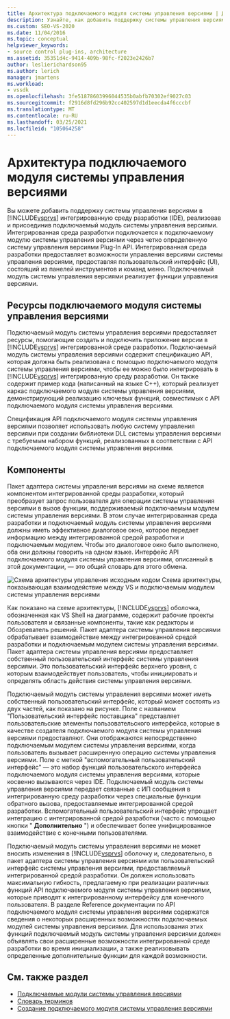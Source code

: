 ```yaml
---
title: Архитектура подключаемого модуля системы управления версиями | Документация Майкрософт
description: Узнайте, как добавить поддержку системы управления версиями в интегрированную среду разработки Visual Studio путем реализации и присоединения подключаемого модуля системы управления версиями.
ms.custom: SEO-VS-2020
ms.date: 11/04/2016
ms.topic: conceptual
helpviewer_keywords:
- source control plug-ins, architecture
ms.assetid: 35351d4c-9414-409b-98fc-f2023e2426b7
author: leslierichardson95
ms.author: lerich
manager: jmartens
ms.workload:
- vssdk
ms.openlocfilehash: 3fe51878603996044535b0abfb70302ef9027c03
ms.sourcegitcommit: f2916d8fd296b92cc402597d1d1eecda4f6cccbf
ms.translationtype: MT
ms.contentlocale: ru-RU
ms.lasthandoff: 03/25/2021
ms.locfileid: "105064258"
---
```

# <a name="source-control-plug-in-architecture"></a>Архитектура подключаемого модуля системы управления версиями
Вы можете добавить поддержку системы управления версиями в [!INCLUDE[vsprvs](../../code-quality/includes/vsprvs_md.md)] интегрированную среду разработки (IDE), реализовав и присоединив подключаемый модуль системы управления версиями. Интегрированная среда разработки подключается к подключаемому модулю системы управления версиями через четко определенную систему управления версиями Plug-In API. Интегрированная среда разработки предоставляет возможности управления версиями системы управления версиями, предоставляя пользовательский интерфейс (UI), состоящий из панелей инструментов и команд меню. Подключаемый модуль системы управления версиями реализует функции управления версиями.

## <a name="source-control-plug-in-resources"></a>Ресурсы подключаемого модуля системы управления версиями
 Подключаемый модуль системы управления версиями предоставляет ресурсы, помогающие создать и подключить приложение версии в [!INCLUDE[vsprvs](../../code-quality/includes/vsprvs_md.md)] интегрированной среде разработки. Подключаемый модуль системы управления версиями содержит спецификацию API, которая должна быть реализована с помощью подключаемого модуля системы управления версиями, чтобы ее можно было интегрировать в [!INCLUDE[vsprvs](../../code-quality/includes/vsprvs_md.md)] интегрированную среду разработки. Он также содержит пример кода (написанный на языке C++), который реализует каркас подключаемого модуля системы управления версиями, демонстрирующий реализацию ключевых функций, совместимых с API подключаемого модуля системы управления версиями.

 Спецификация API подключаемого модуля системы управления версиями позволяет использовать любую систему управления версиями при создании библиотеки DLL системы управления версиями с требуемым набором функций, реализованных в соответствии с API подключаемого модуля системы управления версиями.

## <a name="components"></a>Компоненты
 Пакет адаптера системы управления версиями на схеме является компонентом интегрированной среды разработки, который преобразует запрос пользователя для операции системы управления версиями в вызов функции, поддерживаемый подключаемым модулем системы управления версиями. В этом случае интегрированная среда разработки и подключаемый модуль системы управления версиями должны иметь эффективное диалоговое окно, которое передает информацию между интегрированной средой разработки и подключаемым модулем. Чтобы это диалоговое окно было выполнено, оба они должны говорить на одном языке. Интерфейс API подключаемого модуля системы управления версиями, описанный в этой документации, — это общий словарь для этого обмена.

 ![Схема архитектуры управления исходным кодом](../../extensibility/internals/media/vs_sccsdk_plug_in_arch.gif "vs_sccsdk_plug_in_arch") Схема архитектуры, показывающая взаимодействие между VS и подключаемым модулем системы управления версиями

 Как показано на схеме архитектуры, [!INCLUDE[vsprvs](../../code-quality/includes/vsprvs_md.md)] оболочка, обозначенная как VS Shell на диаграмме, содержит рабочие проекты пользователя и связанные компоненты, такие как редакторы и Обозреватель решений. Пакет адаптера системы управления версиями обрабатывает взаимодействие между интегрированной средой разработки и подключаемым модулем системы управления версиями. Пакет адаптера системы управления версиями предоставляет собственный пользовательский интерфейс системы управления версиями. Это пользовательский интерфейс верхнего уровня, с которым взаимодействует пользователь, чтобы инициировать и определять область действия системы управления версиями.

 Подключаемый модуль системы управления версиями может иметь собственный пользовательский интерфейс, который может состоять из двух частей, как показано на рисунке. Поле с названием "Пользовательский интерфейс поставщика" представляет пользовательские элементы пользовательского интерфейса, которые в качестве создателя подключаемого модуля системы управления версиями предоставляют. Они отображаются непосредственно подключаемым модулем системы управления версиями, когда пользователь вызывает расширенную операцию системы управления версиями. Поле с меткой "вспомогательный пользовательский интерфейс" — это набор функций пользовательского интерфейса подключаемого модуля системы управления версиями, которые косвенно вызываются через IDE. Подключаемый модуль системы управления версиями передает связанные с ИП сообщения в интегрированную среду разработки через специальные функции обратного вызова, предоставляемые интегрированной средой разработки. Вспомогательный пользовательский интерфейс упрощает интеграцию с интегрированной средой разработки (часто с помощью кнопки " **Дополнительно** ") и обеспечивает более унифицированное взаимодействие с конечными пользователями.

 Подключаемый модуль системы управления версиями не может вносить изменения в [!INCLUDE[vsprvs](../../code-quality/includes/vsprvs_md.md)] оболочку и, следовательно, в пакет адаптера системы управления версиями или пользовательский интерфейс системы управления версиями, предоставляемый интегрированной средой разработки. Он должен использовать максимальную гибкость, предлагаемую при реализации различных функций API подключаемого модуля системы управления версиями, которые приводят к интегрированному интерфейсу для конечного пользователя. В разделе Reference документации по API подключаемого модуля системы управления версиями содержатся сведения о некоторых расширенных возможностях подключаемых модулей системы управления версиями. Для использования этих функций подключаемый модуль системы управления версиями должен объявлять свои расширенные возможности интегрированной среде разработки во время инициализации, а также реализовывать определенные дополнительные функции для каждой возможности.

## <a name="see-also"></a>См. также раздел
- [Подключаемые модули системы управления версиями](../../extensibility/source-control-plug-ins.md)
- [Словарь терминов](../../extensibility/source-control-plug-in-glossary.md)
- [Создание подключаемого модуля системы управления версиями](../../extensibility/internals/creating-a-source-control-plug-in.md)
